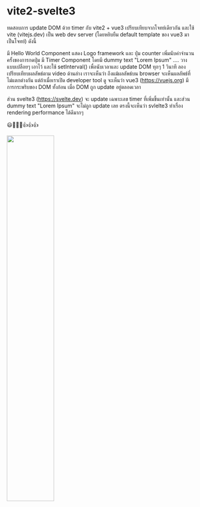 # vite2-svelte3

ทดสอบการ update DOM ด้วย timer กับ vite2 + vue3 เปรียบเทียบจากโจทย์เดียวกัน และใช้ vite (vitejs.dev) เป็น web dev server (โดยหยิบยืม default template ของ vue3 มาเป็นโจทย์) ดังนี้

มี Hello World Component แสดง Logo framework และ ปุ่ม counter เพิ่มนับค่าจำนวนครั้งของการกดปุ่ม
มี Timer Component โดยมี dummy text "Lorem Ipsum" .... วางแบบเปลือยๆ เอาไว้ และใช้ setInterval() เพื่อนับเวลาและ update DOM ทุกๆ 1 วินาที
ลองเปรียบเทียบผลลัพธ์ตาม video ด้านล่าง เราจะเห็นว่า ถึงแม้ผลลัพธ์บน browser จะเห็นผลลัพธ์ที่ไม่แตกต่างกัน แต่ถ้าเมื่อเราเปิด developer tool ดู จะเห็นว่า vue3 (https://vuejs.org) มีการกระพริบของ DOM ทั้งก้อน เมื่อ DOM ถูก update อยู่ตลอดเวลา

ส่วน svelte3 (https://svelte.dev) จะ update เฉพาะเลข timer ที่เพิ่มขึ้นเท่านั้น และส่วน dummy text "Lorem Ipsum" จะไม่ถูก update เลย ตรงนี้จะเห็นว่า svlelte3 ทำเรื่อง rendering performance ได้ดีมากๆ

😃👏🎉🎉👍👍👍

[<img src="https://img.youtube.com/vi/A6rsdYfF9IY/maxresdefault.jpg" width="50%">](https://www.youtube.com/watch?v=A6rsdYfF9IY)
